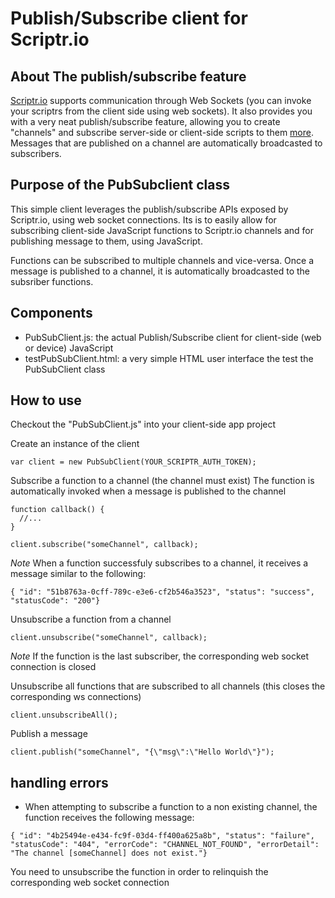 # Publish/Subscribe client for Scriptr.io

## About The publish/subscribe feature
[Scriptr.io](http://www.scriptr.io) supports communication through Web Sockets (you can invoke your scriptrs from the client 
side using web sockets). It also provides you with a very neat publish/subscribe feature, allowing you to create "channels" 
and subscribe server-side or client-side scripts to them [more](http://www.scriptr.io/documentation). Messages that are 
published on a channel are automatically broadcasted to subscribers.

## Purpose of the PubSubclient class
This simple client leverages the publish/subscribe APIs exposed by Scriptr.io, using web socket connections.
Its is to easily allow for subscribing client-side JavaScript functions to Scriptr.io channels and for publishing
message to them, using JavaScript.

Functions can be subscribed to multiple channels and vice-versa. Once a message is published to a channel, 
it is automatically broadcasted to the subsriber functions.

## Components

- PubSubClient.js: the actual Publish/Subscribe client for client-side (web or device) JavaScript
- testPubSubClient.html: a very simple HTML user interface the test the PubSubClient class

## How to use
Checkout the "PubSubClient.js" into your client-side app project

Create an instance of the client
```
var client = new PubSubClient(YOUR_SCRIPTR_AUTH_TOKEN);
```
Subscribe a function to a channel (the channel must exist)
The function is automatically invoked when a message is published to the channel
```
function callback() {
  //...
}

client.subscribe("someChannel", callback);
```
*Note* When a function successfuly subscribes to a channel, it receives a message similar to the following:
```
{ "id": "51b8763a-0cff-789c-e3e6-cf2b546a3523", "status": "success", "statusCode": "200"}
```
Unsubscribe a function from a channel
```
client.unsubscribe("someChannel", callback);
```
*Note* If the function is the last subscriber, the corresponding web socket connection is closed

Unsubscribe all functions that are subscribed to all channels (this closes the corresponding ws connections)
```
client.unsubscribeAll();
```
Publish a message 
```
client.publish("someChannel", "{\"msg\":\"Hello World\"}");
```

## handling errors 
- When attempting to subscribe a function to a non existing channel, the function receives the following message:
```
{ "id": "4b25494e-e434-fc9f-03d4-ff400a625a8b", "status": "failure", "statusCode": "404", "errorCode": "CHANNEL_NOT_FOUND", "errorDetail": "The channel [someChannel] does not exist."}
```
You need to unsubscribe the function in order to relinquish the corresponding web socket connection



